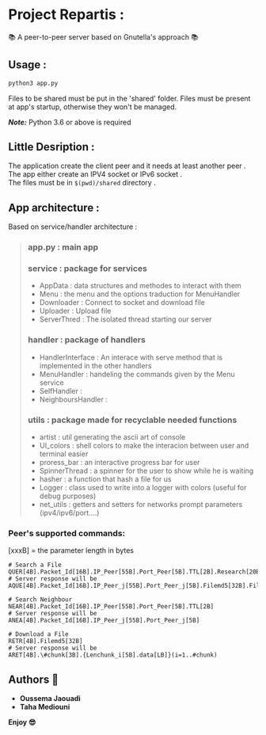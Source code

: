 # Project Repartis : 

:books: A peer-to-peer server based on Gnutella's approach :books:

## Usage :
```bash
python3 app.py
```

Files to be shared must be put in the 'shared' folder. Files must be present at app's startup, otherwise they won't be managed.

**_Note:_** Python 3.6 or above is required

## Little Desription : 

The application create the client peer and it needs at least another peer . <br>
The app either create an IPV4 socket or IPv6 socket . <br>
The files must be in `$(pwd)/shared` directory . <br>


## App architecture : 

Based on service/handler architecture :

> ### app.py : main app
> ### service : package for services
>   * AppData : data structures and methodes to interact with them
>   * Menu : the menu and the options traduction for MenuHandler
>   * Downloader : Connect to socket and download file
>   * Uploader : Upload file
>   * ServerThred : The isolated thread starting our server
> ### handler : package of handlers 
>   * HandlerInterface : An interace with serve method that is implemented in the other handlers 
>   * MenuHandler : handeling the commands given by the Menu service
>   * SelfHandler :
>   * NeighboursHandler :
> ### utils : package made for recyclable needed functions
>   * artist : util generating the ascii art of console
>   * UI_colors : shell colors to make the interacion between user and terminal easier
>   * proress_bar : an interactive progress bar for user
>   * SpinnerThread : a spinner for the user to show while he is waiting
>   * hasher : a function that hash a file for us
>   * Logger : class used to write into a logger with colors (useful for debug purposes)
>   * net_utils : getters and setters for networks prompt parameters (ipv4/ipv6/port....)



### Peer's supported commands:
[xxxB] = the parameter length in bytes
 
```shell
# Search a File
QUER[4B].Packet_Id[16B].IP_Peer[55B].Port_Peer[5B].TTL[2B].Research[20B]
# Server response will be
AQUE[4B].Packet_Id[16B].IP_Peer_j[55B].Port_Peer_j[5B].Filemd5[32B].Filename[100B]

# Search Neighbour
NEAR[4B].Packet_Id[16B].IP_Peer[55B].Port_Peer[5B].TTL[2B]
# Server response will be
ANEA[4B].Packet_Id[16B].IP_Peer_j[55B].Port_Peer_j[5B]

# Download a File
RETR[4B].Filemd5[32B]
# Server response will be
ARET[4B].\#chunk[3B].{Lenchunk_i[5B].data[LB]}(i=1..#chunk)
```

## Authors :rocket:

* **Oussema Jaouadi**
* **Taha Mediouni**

**Enjoy :sunglasses:**
